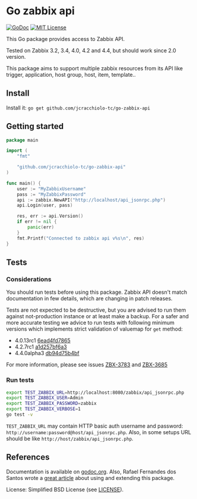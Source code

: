 # Go zabbix api

[![GoDoc](https://godoc.org/github.com/jcracchiolo-tc/go-zabbix-api?status.svg)](https://godoc.org/github.com/jcracchiolo-tc/go-zabbix-api) [![MIT License](https://img.shields.io/badge/license-MIT-blue.svg)](LICENSE)

This Go package provides access to Zabbix API.

Tested on Zabbix 3.2, 3.4, 4.0, 4.2 and 4.4, but should work since 2.0 version.

This package aims to support multiple zabbix resources from its API like trigger, application, host group, host, item, template..

## Install

Install it: `go get github.com/jcracchiolo-tc/go-zabbix-api`

## Getting started

```go
package main

import (
	"fmt"

	"github.com/jcracchiolo-tc/go-zabbix-api"
)

func main() {
	user := "MyZabbixUsername"
	pass := "MyZabbixPassword"
	api := zabbix.NewAPI("http://localhost/api_jsonrpc.php")
	api.Login(user, pass)

	res, err := api.Version()
	if err != nil {
		panic(err)
	}
	fmt.Printf("Connected to zabbix api v%s\n", res)
}
```

## Tests

### Considerations

You should run tests before using this package.
Zabbix API doesn't match documentation in few details, which are changing in patch releases. 

Tests are not expected to be destructive, but you are advised to run them against not-production instance or at least make a backup.
For a safer and more accurate testing we advice to run tests with following minimum versions which implements strict validation of valuemap for `get` method:

- 4.0.13rc1 [6ead4fd7865](https://git.zabbix.com/projects/ZBX/repos/zabbix/commits/6ead4fd7865f24ba1246832caa867d33ee9773ba)
- 4.2.7rc1 [a1d257bf6a3](https://git.zabbix.com/projects/ZBX/repos/zabbix/commits/a1d257bf6a3972e24a0044aa019d120eaf7a211a)
- 4.4.0alpha3 [db94d75b4bf](https://git.zabbix.com/projects/ZBX/repos/zabbix/commits/db94d75b4bf5bfc72df3e01cd5fd4a57bc3784e3)

For more information, please see issues [ZBX-3783](https://support.zabbix.com/browse/ZBX-3783) and [ZBX-3685](https://support.zabbix.com/browse/ZBX-3685)

### Run tests

```bash
export TEST_ZABBIX_URL=http://localhost:8080/zabbix/api_jsonrpc.php
export TEST_ZABBIX_USER=Admin
export TEST_ZABBIX_PASSWORD=zabbix
export TEST_ZABBIX_VERBOSE=1
go test -v
```

`TEST_ZABBIX_URL` may contain HTTP basic auth username and password: `http://username:password@host/api_jsonrpc.php`. Also, in some setups URL should be like `http://host/zabbix/api_jsonrpc.php`.

## References

Documentation is available on [godoc.org](https://godoc.org/github.com/jcracchiolo-tc/go-zabbix-api).
Also, Rafael Fernandes dos Santos wrote a [great article](http://www.sourcecode.net.br/2014/02/zabbix-api-with-golang.html) about using and extending this package.

License: Simplified BSD License (see [LICENSE](LICENSE)).
